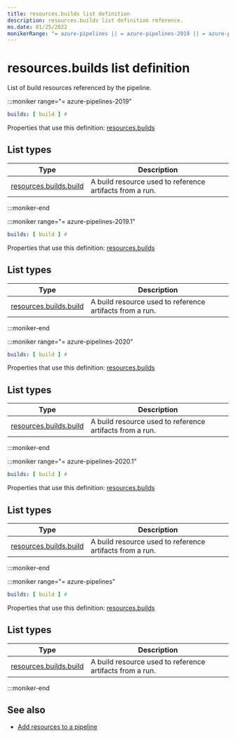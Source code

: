 ```yaml
---
title: resources.builds list definition
description: resources.builds list definition reference.
ms.date: 01/25/2022
monikerRange: "= azure-pipelines || = azure-pipelines-2019 || = azure-pipelines-2019.1 || = azure-pipelines-2020 || = azure-pipelines-2020.1"
---
```


# resources.builds list definition


List of build resources referenced by the pipeline.


:::moniker range="= azure-pipelines-2019"

<!-- :::api-definition signature="buildResources[buildResource]" version="azure-pipelines-2019"::: -->

```yaml
builds: [ build ] # 
```


Properties that use this definition: [resources.builds](resources.md)

## List types

| Type     | Description |
|----------|-------------|
| [resources.builds.build](resources-builds-build.md) | A build resource used to reference artifacts from a run. |

<!-- :::api-definition-end::: -->

:::moniker-end

:::moniker range="= azure-pipelines-2019.1"

<!-- :::api-definition signature="buildResources[buildResource]" version="azure-pipelines-2019.1"::: -->

```yaml
builds: [ build ] # 
```


Properties that use this definition: [resources.builds](resources.md)

## List types

| Type     | Description |
|----------|-------------|
| [resources.builds.build](resources-builds-build.md) | A build resource used to reference artifacts from a run. |

<!-- :::api-definition-end::: -->

:::moniker-end

:::moniker range="= azure-pipelines-2020"

<!-- :::api-definition signature="buildResources[buildResource]" version="azure-pipelines-2020"::: -->

```yaml
builds: [ build ] # 
```


Properties that use this definition: [resources.builds](resources.md)

## List types

| Type     | Description |
|----------|-------------|
| [resources.builds.build](resources-builds-build.md) | A build resource used to reference artifacts from a run. |

<!-- :::api-definition-end::: -->

:::moniker-end

:::moniker range="= azure-pipelines-2020.1"

<!-- :::api-definition signature="buildResources[buildResource]" version="azure-pipelines-2020.1"::: -->

```yaml
builds: [ build ] # 
```


Properties that use this definition: [resources.builds](resources.md)

## List types

| Type     | Description |
|----------|-------------|
| [resources.builds.build](resources-builds-build.md) | A build resource used to reference artifacts from a run. |

<!-- :::api-definition-end::: -->

:::moniker-end

:::moniker range="= azure-pipelines"

<!-- :::api-definition signature="buildResources[buildResource]" version="azure-pipelines"::: -->

```yaml
builds: [ build ] # 
```


Properties that use this definition: [resources.builds](resources.md)

## List types

| Type     | Description |
|----------|-------------|
| [resources.builds.build](resources-builds-build.md) | A build resource used to reference artifacts from a run. |

<!-- :::api-definition-end::: -->

:::moniker-end


<!-- Remarks -->


<!-- Examples -->


## See also

- [Add resources to a pipeline](/azure/devops/pipelines/process/resources)
